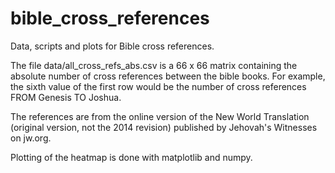 bible_cross_references
======================

Data, scripts and plots for Bible cross references. 

The file data/all_cross_refs_abs.csv is a 66 x 66 matrix containing the absolute number of 
cross references between the bible books. For example, the sixth value of the first row would 
be the number of cross references FROM Genesis TO Joshua. 

The references are from the online version of the New World Translation (original version, not the 
2014 revision) published by Jehovah's Witnesses on jw.org. 

Plotting of the heatmap is done with matplotlib and numpy. 
